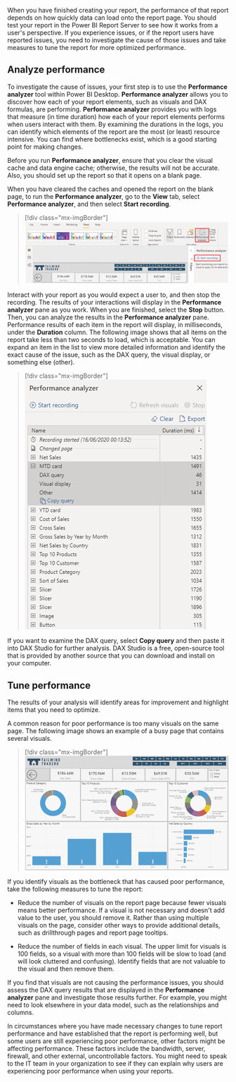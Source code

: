 When you have finished creating your report, the performance of that report depends on how quickly data can load onto the report page. You should test your report in the Power BI Report Server to see how it works from a user's perspective. If you experience issues, or if the report users have reported issues, you need to investigate the cause of those issues and take measures to tune the report for more optimized performance.

## Analyze performance

To investigate the cause of issues, your first step is to use the **Performance analyzer** tool within Power BI Desktop. **Performance analyzer** allows you to discover how each of your report elements, such as visuals and DAX formulas, are performing. **Performance analyzer** provides you with logs that measure (in time duration) how each of your report elements performs when users interact with them. By examining the durations in the logs, you can identify which elements of the report are the most (or least) resource intensive. You can find where bottlenecks exist, which is a good starting point for making changes.

Before you run **Performance analyzer**, ensure that you clear the visual cache and data engine cache; otherwise, the results will not be accurate. Also, you should set up the report so that it opens on a blank page.

When you have cleared the caches and opened the report on the blank page, to run the **Performance analyzer**, go to the **View** tab, select **Performance analyzer**, and then select **Start recording**.

> [!div class="mx-imgBorder"]
> [![Screenshot of the Performance analyzer button on the View tab.](../media/11-run-performance-analyzer-ssm.png)](../media/11-run-performance-analyzer-ssm.png#lightbox)

Interact with your report as you would expect a user to, and then stop the recording. The results of your interactions will display in the **Performance analyzer** pane as you work. When you are finished, select the **Stop** button. Then, you can analyze the results in the **Performance analyzer** pane. Performance results of each item in the report will display, in milliseconds, under the **Duration** column. The following image shows that all items on the report take less than two seconds to load, which is acceptable. You can expand an item in the list to view more detailed information and identify the exact cause of the issue, such as the DAX query, the visual display, or something else (other).

> [!div class="mx-imgBorder"]
> [![Screenshot of the Performance analyzer results.](../media/11-performance-analyzer-results-ss.png)](../media/11-performance-analyzer-results-ss.png#lightbox)

If you want to examine the DAX query, select **Copy query** and then paste it into DAX Studio for further analysis. DAX Studio is a free, open-source tool that is provided by another source that you can download and install on your computer.

## Tune performance

The results of your analysis will identify areas for improvement and highlight items that you need to optimize.

A common reason for poor performance is too many visuals on the same page. The following image shows an example of a busy page that contains several visuals.

> [!div class="mx-imgBorder"]
> [![Screenshot of too many visuals on a report page.](../media/11-too-many-visuals-report-page-ss.png)](../media/11-too-many-visuals-report-page-ss.png#lightbox)

If you identify visuals as the bottleneck that has caused poor performance, take the following measures to tune the report:

- Reduce the number of visuals on the report page because fewer visuals means better performance. If a visual is not necessary and doesn't add value to the user, you should remove it. Rather than using multiple visuals on the page, consider other ways to provide additional details, such as drillthrough pages and report page tooltips.

- Reduce the number of fields in each visual. The upper limit for visuals is 100 fields, so a visual with more than 100 fields will be slow to load (and will look cluttered and confusing). Identify fields that are not valuable to the visual and then remove them.

If you find that visuals are not causing the performance issues, you should assess the DAX query results that are displayed in the **Performance analyzer** pane and investigate those results further. For example, you might need to look elsewhere in your data model, such as the relationships and columns.

In circumstances where you have made necessary changes to tune report performance and have established that the report is performing well, but some users are still experiencing poor performance, other factors might be affecting performance. These factors include the bandwidth, server, firewall, and other external, uncontrollable factors. You might need to speak to the IT team in your organization to see if they can explain why users are experiencing poor performance when using your reports.
